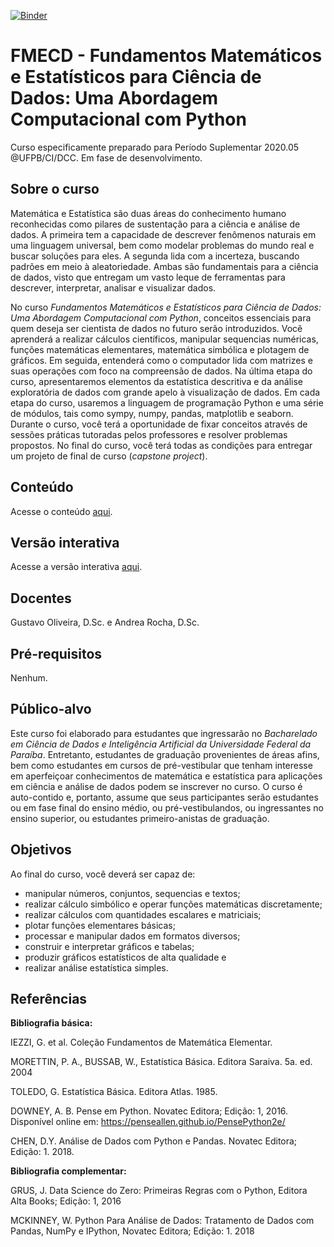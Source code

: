 [![Binder](https://mybinder.org/badge_logo.svg)](https://mybinder.org/v2/gh/gcpeixoto/FMECD/master?urlpath=lab/tree/conteudo.ipynb)

# FMECD - Fundamentos Matemáticos e Estatísticos para Ciência de Dados: Uma Abordagem Computacional com Python

 
Curso especificamente preparado para Período Suplementar 2020.05 @UFPB/CI/DCC. Em fase de desenvolvimento. 
 
## Sobre o curso

Matemática e Estatística são duas áreas do conhecimento humano reconhecidas como pilares de sustentação para a ciência e análise de dados. A primeira tem a capacidade de descrever fenômenos naturais em uma linguagem universal, bem como modelar problemas do mundo real e buscar soluções para eles. A segunda lida com a incerteza, buscando padrões em meio à aleatoriedade. Ambas são fundamentais para a ciência de dados, visto que entregam um vasto leque de ferramentas para descrever, interpretar, analisar e visualizar dados. 

No curso *Fundamentos Matemáticos e Estatísticos para Ciência de Dados: Uma Abordagem Computacional com Python*, conceitos essenciais para quem deseja ser cientista de dados no futuro serão introduzidos. Você aprenderá a realizar cálculos científicos, manipular sequencias numéricas, funções matemáticas elementares, matemática simbólica e plotagem de gráficos. Em seguida, entenderá como o computador lida com matrizes e suas operações com foco na compreensão de dados. Na última etapa do curso, apresentaremos elementos da estatística descritiva e da análise exploratória de dados com grande apelo à visualização de dados. Em cada etapa do curso, usaremos a linguagem de programação Python e uma série de módulos, tais como sympy, numpy, pandas, matplotlib e seaborn.
Durante o curso, você terá a oportunidade de fixar conceitos através de sessões práticas tutoradas pelos professores e resolver problemas propostos. No final do curso, você terá todas as condições para entregar um projeto de final de curso (*capstone project*). 

## Conteúdo 

Acesse o conteúdo [aqui](https://github.com/gcpeixoto/FMECD/blob/master/conteudo.ipynb).

## Versão interativa

Acesse a versão interativa [aqui](https://mybinder.org/v2/gh/gcpeixoto/FMECD/master?urlpath=lab/tree/conteudo.ipynb).

## Docentes 

Gustavo Oliveira, D.Sc. e Andrea Rocha, D.Sc.

## Pré-requisitos 

Nenhum. 

## Público-alvo

Este curso foi elaborado para estudantes que ingressarão no *Bacharelado em Ciência de Dados e Inteligência Artificial da Universidade Federal da Paraíba*. Entretanto, estudantes de graduação provenientes de áreas afins, bem como estudantes em cursos de pré-vestibular que tenham interesse em aperfeiçoar conhecimentos de matemática e estatística para aplicações em ciência e análise de dados podem se inscrever no curso. O curso é auto-contido e, portanto, assume que seus participantes serão estudantes ou em fase final do ensino médio, ou pré-vestibulandos, ou ingressantes no ensino superior, ou estudantes primeiro-anistas de graduação.

## Objetivos 

Ao final do curso, você deverá ser capaz de:

- manipular números, conjuntos, sequencias e textos;
- realizar cálculo simbólico e operar funções matemáticas discretamente;
- realizar cálculos com quantidades escalares e matriciais;
- plotar funções elementares básicas;
- processar e manipular dados em formatos diversos;
- construir e interpretar gráficos e tabelas;
- produzir gráficos estatísticos de alta qualidade e
- realizar análise estatística simples.

## Referências 

**Bibliografia básica:**

IEZZI, G. et al. Coleção Fundamentos de Matemática Elementar.

MORETTIN, P. A., BUSSAB, W., Estatística Básica. Editora Saraiva. 5a. ed. 2004

TOLEDO, G. Estatística Básica. Editora Atlas. 1985.

DOWNEY, A. B. Pense em Python. Novatec Editora; Edição: 1, 2016. Disponível online em: https://penseallen.github.io/PensePython2e/

CHEN, D.Y. Análise de Dados com Python e Pandas. Novatec Editora; Edição: 1. 2018.

**Bibliografia complementar:**

GRUS, J. Data Science do Zero: Primeiras Regras com o Python, Editora Alta Books; Edição: 1, 2016

MCKINNEY, W. Python Para Análise de Dados: Tratamento de Dados com Pandas, NumPy e IPython, Novatec Editora; Edição: 1. 2018

